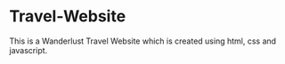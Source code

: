# Travel-Website
This is a Wanderlust Travel Website which is created using html, css and javascript.
